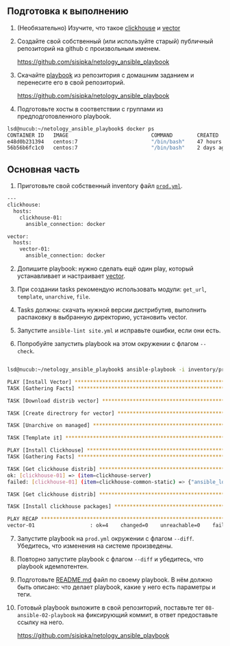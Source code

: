 ## Подготовка к выполнению

1. (Необязательно) Изучите, что такое [clickhouse](https://www.youtube.com/watch?v=fjTNS2zkeBs) и [vector](https://www.youtube.com/watch?v=CgEhyffisLY)

2. Создайте свой собственный (или используйте старый) публичный репозиторий на github с произвольным именем.
   
   https://github.com/sisipka/netology_ansible_playbook

3. Скачайте [playbook](./playbook/) из репозитория с домашним заданием и перенесите его в свой репозиторий.
   
   https://github.com/sisipka/netology_ansible_playbook

4. Подготовьте хосты в соответствии с группами из предподготовленного playbook.

```bash
lsd@nucub:~/netology_ansible_playbook$ docker ps
CONTAINER ID   IMAGE                           COMMAND        CREATED        STATUS          PORTS                                                                                                                             NAMES
e48d0b231394   centos:7                        "/bin/bash"    47 hours ago   Up 2 hours                                                                                                                                        vector-01
56b56b6fc1c0   centos:7                        "/bin/bash"    2 days ago     Up 57 minutes                                                                                                                                     clickhouse-01
```


## Основная часть

1. Приготовьте свой собственный inventory файл [`prod.yml`](https://github.com/sisipka/netology_ansible_playbook/blob/master/inventory/prod.yml).

```bash
---
clickhouse:
  hosts:
    clickhouse-01:
      ansible_connection: docker

vector:
  hosts:
    vector-01:
      ansible_connection: docker
```

2. Допишите playbook: нужно сделать ещё один play, который устанавливает и настраивает [vector](https://vector.dev).

3. При создании tasks рекомендую использовать модули: `get_url`, `template`, `unarchive`, `file`.

4. Tasks должны: скачать нужной версии дистрибутив, выполнить распаковку в выбранную директорию, установить vector.

5. Запустите `ansible-lint site.yml` и исправьте ошибки, если они есть.

6. Попробуйте запустить playbook на этом окружении с флагом `--check`.

```bash

lsd@nucub:~/netology_ansible_playbook$ ansible-playbook -i inventory/prod.yml site.yml --check

PLAY [Install Vector] ******************************************************************************************************
TASK [Gathering Facts] *****************************************************************************************************ok: [vector-01]

TASK [Download distrib vector] *********************************************************************************************ok: [vector-01 -> localhost]

TASK [Create directrory for vector] ****************************************************************************************ok: [vector-01]

TASK [Unarchive on managed] ************************************************************************************************skipping: [vector-01]

TASK [Template it] *********************************************************************************************************ok: [vector-01]

PLAY [Install Clickhouse] **************************************************************************************************
TASK [Gathering Facts] *****************************************************************************************************ok: [clickhouse-01]

TASK [Get clickhouse distrib] **********************************************************************************************ok: [clickhouse-01] => (item=clickhouse-client)
ok: [clickhouse-01] => (item=clickhouse-server)
failed: [clickhouse-01] (item=clickhouse-common-static) => {"ansible_loop_var": "item", "changed": false, "dest": "./clickhouse-common-static-22.3.3.44.rpm", "elapsed": 2, "gid": 0, "group": "root", "item": "clickhouse-common-static", "mode": "0644", "msg": "Request failed", "owner": "root", "response": "HTTP Error 404: Not Found", "size": 246310036, "state": "file", "status_code": 404, "uid": 0, "url": "https://packages.clickhouse.com/rpm/stable/clickhouse-common-static-22.3.3.44.noarch.rpm"}

TASK [Get clickhouse distrib] **********************************************************************************************ok: [clickhouse-01]

TASK [Install clickhouse packages] *****************************************************************************************fatal: [clickhouse-01]: FAILED! => {"changed": false, "module_stderr": "/bin/sh: sudo: command not found\n", "module_stdout": "", "msg": "MODULE FAILURE\nSee stdout/stderr for the exact error", "rc": 127}

PLAY RECAP *****************************************************************************************************************clickhouse-01              : ok=2    changed=0    unreachable=0    failed=1    skipped=0    rescued=1    ignored=0   
vector-01                  : ok=4    changed=0    unreachable=0    failed=0    skipped=1    rescued=0    ignored=0   

```

7. Запустите playbook на `prod.yml` окружении с флагом `--diff`. Убедитесь, что изменения на системе произведены.

8. Повторно запустите playbook с флагом `--diff` и убедитесь, что playbook идемпотентен.

9.  Подготовьте [README.md](https://github.com/sisipka/netology_ansible_playbook/blob/master/README.md) файл по своему playbook. В нём должно быть описано: что делает playbook, какие у него есть параметры и теги.

10. Готовый playbook выложите в свой репозиторий, поставьте тег `08-ansible-02-playbook` на фиксирующий коммит, в ответ предоставьте ссылку на него.
    
    https://github.com/sisipka/netology_ansible_playbook